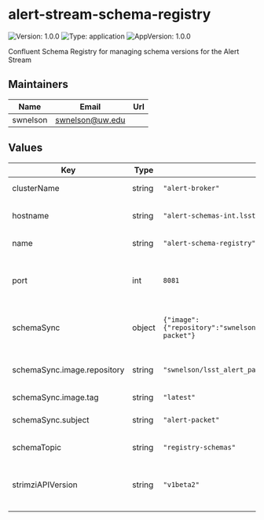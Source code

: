 # alert-stream-schema-registry

![Version: 1.0.0](https://img.shields.io/badge/Version-1.0.0-informational?style=flat-square) ![Type: application](https://img.shields.io/badge/Type-application-informational?style=flat-square) ![AppVersion: 1.0.0](https://img.shields.io/badge/AppVersion-1.0.0-informational?style=flat-square)

Confluent Schema Registry for managing schema versions for the Alert Stream

## Maintainers

| Name | Email | Url |
| ---- | ------ | --- |
| swnelson | swnelson@uw.edu |  |

## Values

| Key | Type | Default | Description |
|-----|------|---------|-------------|
| clusterName | string | `"alert-broker"` | Strimzi "cluster name" of the broker to use as a backend. |
| hostname | string | `"alert-schemas-int.lsst.cloud"` | Hostname for an ingress which sends traffic to the Schema Registry. |
| name | string | `"alert-schema-registry"` | Name used by the registry, and by its users. |
| port | int | `8081` | Port where the registry is listening. NOTE: Not actually configurable in strimzi-registry-operator, so this basically cannot be changed. |
| schemaSync | object | `{"image":{"repository":"swnelson/lsst_alert_packet","tag":"latest"},"subject":"alert-packet"}` | Configuration for the Job which injects the most recent alert_packet schema into the Schema Registry |
| schemaSync.image.repository | string | `"swnelson/lsst_alert_packet"` | Repository of a container which has the alert_packet syncLatestSchemaToRegistry.py program |
| schemaSync.image.tag | string | `"latest"` | Version of the container to use |
| schemaSync.subject | string | `"alert-packet"` | Subject name to use when inserting data into the Schema Registry |
| schemaTopic | string | `"registry-schemas"` | Name of the topic used by the Schema Registry to store data. |
| strimziAPIVersion | string | `"v1beta2"` | Version of the Strimzi Custom Resource API. The correct value depends on the deployed version of Strimzi. See [this blog post](https://strimzi.io/blog/2021/04/29/api-conversion/) for more. |


